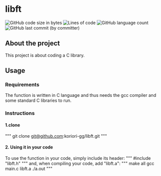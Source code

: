 # libft
![GitHub code size in bytes](https://img.shields.io/github/languages/code-size/koriori-gg/libft)
![Lines of code](https://img.shields.io/tokei/lines/github/koriori-gg/libft?color=9cf)
![GitHub language count](https://img.shields.io/github/languages/count/koriori-gg/libft?color=yellow)
![GitHub last commit (by committer)](https://img.shields.io/github/last-commit/koriori-gg/libft)

## About the project
This project is about coding a C library.
## Usage
### Requirements
The function is written in C language and thus needs the gcc compiler and some standard C libraries to run.

### Instructions
#### 1.clone
"""
git clone git@github.com:koriori-gg/libft.git
"""
#### 2. Using it in your code
To use the function in your code, simply include its header:
"""
#include "libft.h"
"""
and, when compiling your code, add "libft.a":
"""
make all
gcc main.c libft.a
./a.out
"""
